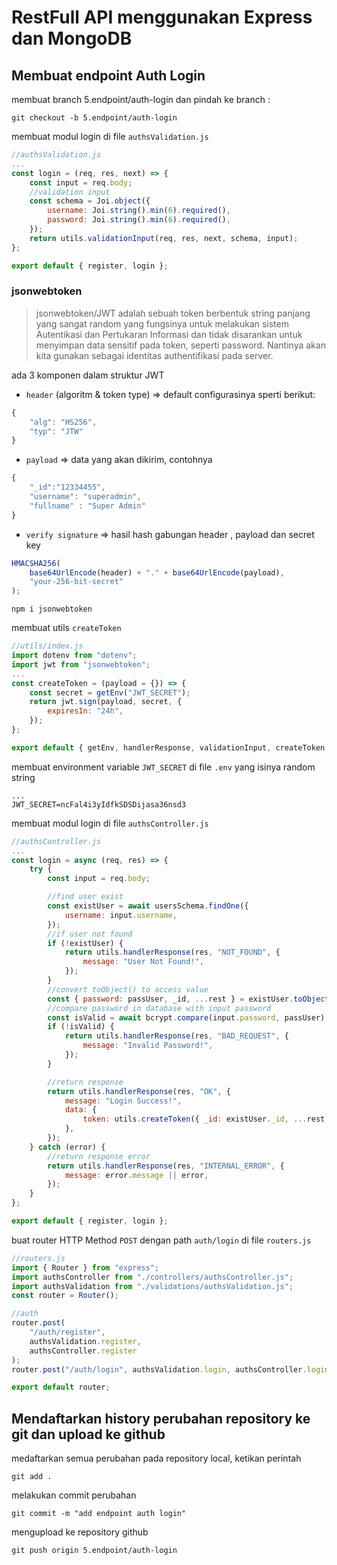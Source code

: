 # RestFull API menggunakan Express dan MongoDB

## Membuat endpoint Auth Login

membuat branch 5.endpoint/auth-login dan pindah ke branch :

```console
git checkout -b 5.endpoint/auth-login
```

membuat modul login di file `authsValidation.js`

```js
//authsValidation.js
...
const login = (req, res, next) => {
    const input = req.body;
    //validation input
    const schema = Joi.object({
        username: Joi.string().min(6).required(),
        password: Joi.string().min(6).required(),
    });
    return utils.validationInput(req, res, next, schema, input);
};

export default { register, login };
```

### jsonwebtoken

> jsonwebtoken/JWT adalah sebuah token berbentuk string panjang yang sangat random yang fungsinya untuk melakukan sistem Autentikasi dan Pertukaran Informasi dan tidak disarankan untuk menyimpan data sensitif pada token, seperti password. Nantinya akan kita gunakan sebagai identitas authentifikasi pada server.

ada 3 komponen dalam struktur JWT

-   `header` (algoritm & token type) => default configurasinya sperti berikut:

```js
{
    "alg": "HS256",
    "typ": "JTW"
}

```

-   `payload` => data yang akan dikirim, contohnya

```js
{
    "_id":"12334455",
    "username": "superadmin",
    "fullname" : "Super Admin"
}
```

-   `verify signature` => hasil hash gabungan header , payload dan secret key

```js
HMACSHA256(
    base64UrlEncode(header) + "." + base64UrlEncode(payload),
    "your-256-bit-secret"
);
```

```console
npm i jsonwebtoken
```

membuat utils `createToken`

```js
//utils/index.js
import dotenv from "dotenv";
import jwt from "jsonwebtoken";
...
const createToken = (payload = {}) => {
    const secret = getEnv("JWT_SECRET");
    return jwt.sign(payload, secret, {
        expiresIn: "24h",
    });
};

export default { getEnv, handlerResponse, validationInput, createToken };
```

membuat environment variable `JWT_SECRET` di file `.env` yang isinya random string

```
...
JWT_SECRET=ncFal4i3yIdfkSDSDijasa36nsd3
```

membuat modul login di file `authsController.js`

```js
//authsController.js
...
const login = async (req, res) => {
    try {
        const input = req.body;

        //find user exist
        const existUser = await usersSchema.findOne({
            username: input.username,
        });
        //if user not found
        if (!existUser) {
            return utils.handlerResponse(res, "NOT_FOUND", {
                message: "User Not Found!",
            });
        }
        //convert toObject() to access value
        const { password: passUser, _id, ...rest } = existUser.toObject();
        //compare password in database with input password
        const isValid = await bcrypt.compare(input.password, passUser);
        if (!isValid) {
            return utils.handlerResponse(res, "BAD_REQUEST", {
                message: "Invalid Password!",
            });
        }

        //return response
        return utils.handlerResponse(res, "OK", {
            message: "Login Success!",
            data: {
                token: utils.createToken({ _id: existUser._id, ...rest }),
            },
        });
    } catch (error) {
        //return response error
        return utils.handlerResponse(res, "INTERNAL_ERROR", {
            message: error.message || error,
        });
    }
};

export default { register, login };
```

buat router HTTP Method `POST` dengan path `auth/login` di file `routers.js`

```js
//routers.js
import { Router } from "express";
import authsController from "./controllers/authsController.js";
import authsValidation from "./validations/authsValidation.js";
const router = Router();

//auth
router.post(
    "/auth/register",
    authsValidation.register,
    authsController.register
);
router.post("/auth/login", authsValidation.login, authsController.login);

export default router;
```

## Mendaftarkan history perubahan repository ke git dan upload ke github

medaftarkan semua perubahan pada repository local, ketikan perintah

```console
git add .
```

melakukan commit perubahan

```console
git commit -m "add endpoint auth login"
```

mengupload ke repository github

```console
git push origin 5.endpoint/auth-login
```
